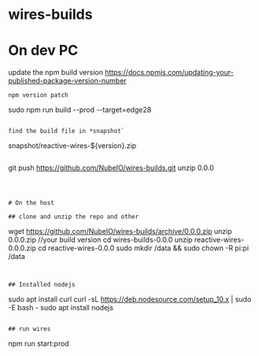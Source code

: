 # wires-builds


# On dev PC

update the npm build version 
https://docs.npmjs.com/updating-your-published-package-version-number

```
npm version patch
```
sudo npm run build --prod --target=edge28
```

find the build file in *snapshot`

```
snapshot/reactive-wires-${version}.zip
```

```
git push https://github.com/NubeIO/wires-builds.git 
unzip 0.0.0
```



# On the host

## clone and unzip the repo and other

```
wget https://github.com/NubeIO/wires-builds/archive/0.0.0.zip
unzip 0.0.0.zip //your build version
cd wires-builds-0.0.0
unzip reactive-wires-0.0.0.zip
cd reactive-wires-0.0.0
sudo mkdir /data && sudo chown -R pi:pi /data
```


## Installed nodejs

```
sudo apt install curl
curl -sL https://deb.nodesource.com/setup_10.x | sudo -E bash -
sudo apt install nodejs
```

## run wires

```
npm run start:prod

```


